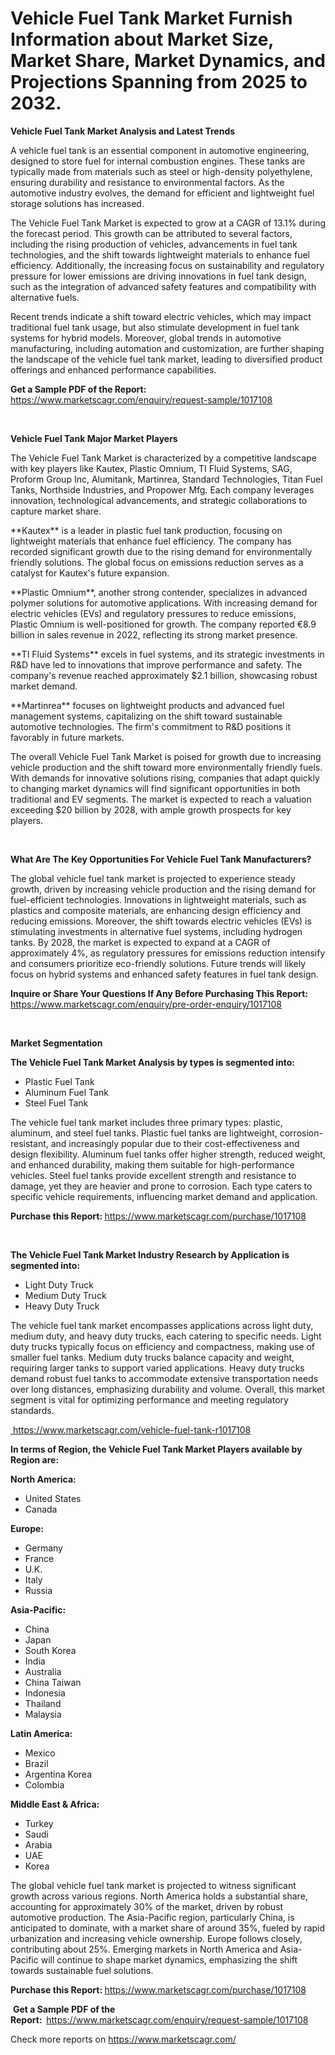 <p><h1>Vehicle Fuel Tank Market Furnish Information about Market Size, Market Share, Market Dynamics, and Projections Spanning from 2025 to 2032.</h1></p><p><strong>Vehicle Fuel Tank Market Analysis and Latest Trends</strong></p>
<p><p>A vehicle fuel tank is an essential component in automotive engineering, designed to store fuel for internal combustion engines. These tanks are typically made from materials such as steel or high-density polyethylene, ensuring durability and resistance to environmental factors. As the automotive industry evolves, the demand for efficient and lightweight fuel storage solutions has increased.</p><p>The Vehicle Fuel Tank Market is expected to grow at a CAGR of 13.1% during the forecast period. This growth can be attributed to several factors, including the rising production of vehicles, advancements in fuel tank technologies, and the shift towards lightweight materials to enhance fuel efficiency. Additionally, the increasing focus on sustainability and regulatory pressure for lower emissions are driving innovations in fuel tank design, such as the integration of advanced safety features and compatibility with alternative fuels.</p><p>Recent trends indicate a shift toward electric vehicles, which may impact traditional fuel tank usage, but also stimulate development in fuel tank systems for hybrid models. Moreover, global trends in automotive manufacturing, including automation and customization, are further shaping the landscape of the vehicle fuel tank market, leading to diversified product offerings and enhanced performance capabilities.</p></p>
<p><strong>Get a Sample PDF of the Report:&nbsp;</strong> <a href="https://www.marketscagr.com/enquiry/request-sample/1017108?utm_campaign=2337&utm_medium=2&utm_source=Github&utm_content=ia&utm_term=30032025&utm_id=vehicle-fuel-tank">https://www.marketscagr.com/enquiry/request-sample/1017108</a></p>
<p>&nbsp;</p>
<p><strong>Vehicle Fuel Tank Major Market Players</strong></p>
<p><p>The Vehicle Fuel Tank Market is characterized by a competitive landscape with key players like Kautex, Plastic Omnium, TI Fluid Systems, SAG, Proform Group Inc, Alumitank, Martinrea, Standard Technologies, Titan Fuel Tanks, Northside Industries, and Propower Mfg. Each company leverages innovation, technological advancements, and strategic collaborations to capture market share.</p><p>**Kautex** is a leader in plastic fuel tank production, focusing on lightweight materials that enhance fuel efficiency. The company has recorded significant growth due to the rising demand for environmentally friendly solutions. The global focus on emissions reduction serves as a catalyst for Kautex's future expansion.</p><p>**Plastic Omnium**, another strong contender, specializes in advanced polymer solutions for automotive applications. With increasing demand for electric vehicles (EVs) and regulatory pressures to reduce emissions, Plastic Omnium is well-positioned for growth. The company reported €8.9 billion in sales revenue in 2022, reflecting its strong market presence.</p><p>**TI Fluid Systems** excels in fuel systems, and its strategic investments in R&D have led to innovations that improve performance and safety. The company's revenue reached approximately $2.1 billion, showcasing robust market demand.</p><p>**Martinrea** focuses on lightweight products and advanced fuel management systems, capitalizing on the shift toward sustainable automotive technologies. The firm's commitment to R&D positions it favorably in future markets.</p><p>The overall Vehicle Fuel Tank Market is poised for growth due to increasing vehicle production and the shift toward more environmentally friendly fuels. With demands for innovative solutions rising, companies that adapt quickly to changing market dynamics will find significant opportunities in both traditional and EV segments. The market is expected to reach a valuation exceeding $20 billion by 2028, with ample growth prospects for key players.</p></p>
<p>&nbsp;</p>
<p><strong>What Are The Key Opportunities For Vehicle Fuel Tank Manufacturers?</strong></p>
<p><p>The global vehicle fuel tank market is projected to experience steady growth, driven by increasing vehicle production and the rising demand for fuel-efficient technologies. Innovations in lightweight materials, such as plastics and composite materials, are enhancing design efficiency and reducing emissions. Moreover, the shift towards electric vehicles (EVs) is stimulating investments in alternative fuel systems, including hydrogen tanks. By 2028, the market is expected to expand at a CAGR of approximately 4%, as regulatory pressures for emissions reduction intensify and consumers prioritize eco-friendly solutions. Future trends will likely focus on hybrid systems and enhanced safety features in fuel tank design.</p></p>
<p><strong>Inquire or Share Your Questions If Any Before Purchasing This Report:</strong> <a href="https://www.marketscagr.com/enquiry/pre-order-enquiry/1017108?utm_campaign=2337&utm_medium=2&utm_source=Github&utm_content=ia&utm_term=30032025&utm_id=vehicle-fuel-tank">https://www.marketscagr.com/enquiry/pre-order-enquiry/1017108</a></p>
<p>&nbsp;</p>
<p><strong>Market Segmentation</strong></p>
<p><strong>The Vehicle Fuel Tank Market Analysis by types is segmented into:</strong></p>
<p><ul><li>Plastic Fuel Tank</li><li>Aluminum Fuel Tank</li><li>Steel Fuel Tank</li></ul></p>
<p><p>The vehicle fuel tank market includes three primary types: plastic, aluminum, and steel fuel tanks. Plastic fuel tanks are lightweight, corrosion-resistant, and increasingly popular due to their cost-effectiveness and design flexibility. Aluminum fuel tanks offer higher strength, reduced weight, and enhanced durability, making them suitable for high-performance vehicles. Steel fuel tanks provide excellent strength and resistance to damage, yet they are heavier and prone to corrosion. Each type caters to specific vehicle requirements, influencing market demand and application.</p></p>
<p><strong>Purchase this Report:&nbsp;</strong><a href="https://www.marketscagr.com/purchase/1017108?utm_campaign=2337&utm_medium=2&utm_source=Github&utm_content=ia&utm_term=30032025&utm_id=vehicle-fuel-tank">https://www.marketscagr.com/purchase/1017108</a></p>
<p>&nbsp;</p>
<p><strong>The Vehicle Fuel Tank Market Industry Research by Application is segmented into:</strong></p>
<p><ul><li>Light Duty Truck</li><li>Medium Duty Truck</li><li>Heavy Duty Truck</li></ul></p>
<p><p>The vehicle fuel tank market encompasses applications across light duty, medium duty, and heavy duty trucks, each catering to specific needs. Light duty trucks typically focus on efficiency and compactness, making use of smaller fuel tanks. Medium duty trucks balance capacity and weight, requiring larger tanks to support varied applications. Heavy duty trucks demand robust fuel tanks to accommodate extensive transportation needs over long distances, emphasizing durability and volume. Overall, this market segment is vital for optimizing performance and meeting regulatory standards.</p></p>
<p><a href="https://www.marketscagr.com/vehicle-fuel-tank-r1017108?utm_campaign=2337&utm_medium=2&utm_source=Github&utm_content=ia&utm_term=30032025&utm_id=vehicle-fuel-tank">&nbsp;https://www.marketscagr.com/vehicle-fuel-tank-r1017108</a></p>
<p><strong>In terms of Region, the Vehicle Fuel Tank Market Players available by Region are:</strong></p>
<p>
    <p> <strong> North America: </strong>
        <ul>
            <li>United States</li>
            <li>Canada</li>
        </ul>
        </p> 
    <p> <strong> Europe: </strong>
        <ul>
            <li>Germany</li>
            <li>France</li>
            <li>U.K.</li>
            <li>Italy</li>
            <li>Russia</li>
        </ul>
        </p> 
    <p> <strong> Asia-Pacific: </strong>
        <ul>
            <li>China</li>
            <li>Japan</li>
            <li>South Korea</li>
            <li>India</li>
            <li>Australia</li>
            <li>China Taiwan</li>
            <li>Indonesia</li>
            <li>Thailand</li>
            <li>Malaysia</li>
        </ul>
        </p> 
    <p> <strong> Latin America: </strong>
        <ul>
            <li>Mexico</li>
            <li>Brazil</li>
            <li>Argentina Korea</li>
            <li>Colombia</li>
        </ul>
        </p> 
    <p> <strong> Middle East & Africa: </strong>
        <ul>
            <li>Turkey</li>
            <li>Saudi</li>
            <li>Arabia</li>
            <li>UAE</li>
            <li>Korea</li>
        </ul>
    </p>
    </p>
<p><p>The global vehicle fuel tank market is projected to witness significant growth across various regions. North America holds a substantial share, accounting for approximately 30% of the market, driven by robust automotive production. The Asia-Pacific region, particularly China, is anticipated to dominate, with a market share of around 35%, fueled by rapid urbanization and increasing vehicle ownership. Europe follows closely, contributing about 25%. Emerging markets in North America and Asia-Pacific will continue to shape market dynamics, emphasizing the shift towards sustainable fuel solutions.</p></p>
<p><strong>Purchase this Report: </strong><a href="https://www.marketscagr.com/purchase/1017108?utm_campaign=2337&utm_medium=2&utm_source=Github&utm_content=ia&utm_term=30032025&utm_id=vehicle-fuel-tank">https://www.marketscagr.com/purchase/1017108</a></p>
<p>&nbsp;<strong>Get a Sample PDF of the Report:&nbsp;&nbsp;</strong><a href="https://www.marketscagr.com/enquiry/request-sample/1017108?utm_campaign=2337&utm_medium=2&utm_source=Github&utm_content=ia&utm_term=30032025&utm_id=vehicle-fuel-tank">https://www.marketscagr.com/enquiry/request-sample/1017108</a></p>
<p><strong></strong></p>
<p>Check more reports on <a href="https://www.marketscagr.com/?utm_campaign=2337&utm_medium=2&utm_source=Github&utm_content=ia&utm_term=30032025&utm_id=vehicle-fuel-tank">https://www.marketscagr.com/</a></p>
